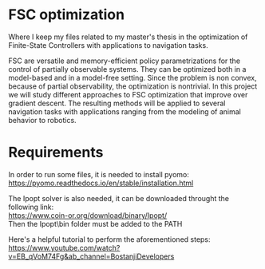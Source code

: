 # FSC optimization
Where I keep my files related to my master's thesis in the optimization of Finite-State Controllers with applications to navigation tasks.

FSC are versatile and memory-efficient policy parametrizations for the control of partially observable systems. They can be optimized both in a model-based and in a model-free setting. Since the problem is non convex, because of partial observability, the optimization is nontrivial. In this project we will study different approaches to FSC optimization that improve over gradient descent. The resulting methods will be applied to several navigation tasks with applications ranging from the modeling of animal behavior to robotics. 

# Requirements
In order to run some files, it is needed to install pyomo: <br>
https://pyomo.readthedocs.io/en/stable/installation.html

The Ipopt solver is also needed, it can be downloaded throught the following link: <br>
https://www.coin-or.org/download/binary/Ipopt/ <br>
Then the Ipopt\bin folder must be added to the PATH

Here's a helpful tutorial to perform the aforementioned steps: <br>
https://www.youtube.com/watch?v=EB_qVoM74Fg&ab_channel=BostanjiDevelopers
